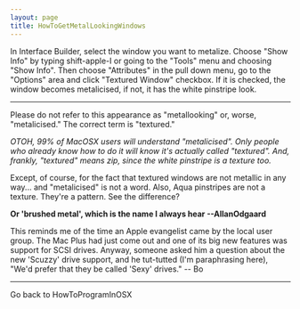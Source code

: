 ```yaml
---
layout: page
title: HowToGetMetalLookingWindows
---
```


In Interface Builder, select the window you want to metalize.  Choose "Show Info" by typing shift-apple-I or going to the "Tools" menu and choosing "Show Info".  Then choose "Attributes" in the pull down menu, go to the "Options" area and click "Textured Window" checkbox.  If it is checked, the window becomes metalicised, if not, it has the white pinstripe look.

----
Please do not refer to this appearance as "metallooking" or, worse, "metalicised." The correct term is "textured." 

*OTOH, 99% of MacOSX users will understand "metalicised". Only people who already know how to do it will know it's actually called "textured". And, frankly, "textured" means zip, since the white pinstripe is a texture too.*

Except, of course, for the fact that textured windows are not metallic in any way... and "metalicised" is not a word. Also, Aqua pinstripes are not a texture. They're a pattern. See the difference?

**Or 'brushed metal', which is the name I always hear --AllanOdgaard**

This reminds me of the time an Apple evangelist came by the local user group.  The Mac Plus had just come out and one of its big new features was support for SCSI drives.  Anyway, someone asked him a question about the new 'Scuzzy' drive support, and he tut-tutted (I'm paraphrasing here), "We'd prefer that they be called 'Sexy' drives."  -- Bo

----

Go back to HowToProgramInOSX

